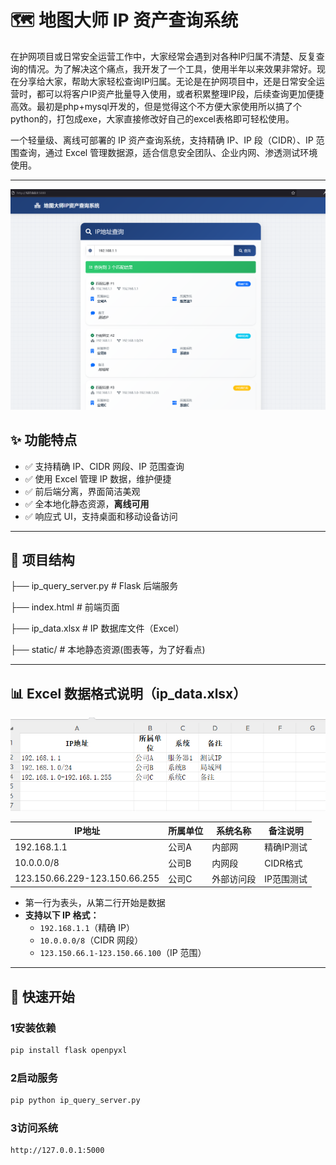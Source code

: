 # 🗺️ 地图大师 IP 资产查询系统

在护网项目或日常安全运营工作中，大家经常会遇到对各种IP归属不清楚、反复查询的情况。为了解决这个痛点，我开发了一个工具，使用半年以来效果非常好。现在分享给大家，帮助大家轻松查询IP归属。无论是在护网项目中，还是日常安全运营时，都可以将客户IP资产批量导入使用，或者积累整理IP段，后续查询更加便捷高效。最初是php+mysql开发的，但是觉得这个不方便大家使用所以搞了个python的，打包成exe，大家直接修改好自己的excel表格即可轻松使用。

一个轻量级、离线可部署的 IP 资产查询系统，支持精确 IP、IP 段（CIDR）、IP 范围查询，通过 Excel 管理数据源，适合信息安全团队、企业内网、渗透测试环境使用。

---
![图片1](static/images/img1.png)

## ✨ 功能特点

- ✅ 支持精确 IP、CIDR 网段、IP 范围查询
- ✅ 使用 Excel 管理 IP 数据，维护便捷
- ✅ 前后端分离，界面简洁美观
- ✅ 全本地化静态资源，**离线可用**
- ✅ 响应式 UI，支持桌面和移动设备访问

---

## 📂 项目结构

├── ip_query_server.py # Flask 后端服务

├── index.html # 前端页面

├── ip_data.xlsx # IP 数据库文件（Excel）

├── static/ # 本地静态资源(图表等，为了好看点)


---

## 📊 Excel 数据格式说明（ip_data.xlsx）

![图片2](static/images/img2.png)

| IP地址                     | 所属单位 | 系统名称   | 备注说明    |
|---------------------------|----------|------------|-------------|
| 192.168.1.1               | 公司A    | 内部网     | 精确IP测试  |
| 10.0.0.0/8                | 公司B    | 内网段     | CIDR格式    |
| 123.150.66.229-123.150.66.255 | 公司C | 外部访问段 | IP范围测试  |

- 第一行为表头，从第二行开始是数据
- **支持以下 IP 格式：**
  - `192.168.1.1`（精确 IP）
  - `10.0.0.0/8`（CIDR 网段）
  - `123.150.66.1-123.150.66.100`（IP 范围）

---

## 🚀 快速开始

### 1️安装依赖

```bash
pip install flask openpyxl
```

### 2启动服务

```bash
pip python ip_query_server.py
```

### 3访问系统

```bash
http://127.0.0.1:5000
```

